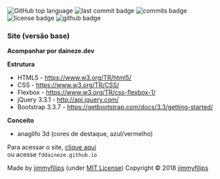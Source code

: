 ![GitHub top language](https://img.shields.io/github/languages/top/fddaineze/fddaineze.github.io)
![last commit badge](https://badgen.net/github/last-commit/fddaineze/fddaineze.github.io)
![commits badge](https://badgen.net/github/commits/fddaineze/fddaineze.github.io)
![license badge](https://badgen.net/github/license/fddaineze/fddaineze.github.io)
![github badge](https://badgen.net/badge/icon/github?icon=github&label)

### Site (versão base)
**Acompanhar por daineze.dev**

**Estrutura**
* HTML5 - <https://www.w3.org/TR/html5/>
* CSS - <https://www.w3.org/TR/CSS/>
* Flexbox - <https://www.w3.org/TR/css-flexbox-1/>
* jQuery 3.3.1 - <http://api.jquery.com/>
* Bootstrap 3.3.7 - <https://getbootstrap.com/docs/3.3/getting-started/>

**Conceito** 
* anaglifo 3d (cores de destaque, azul/vermelho) 

Para acessar o site, [clique aqui](https://fddaineze.github.io/)<br>
ou acesse <code>fddaineze.github.io</code>

Made by [jimmyfilips](https://github.com/jimmyfilips/) (under [MIT License](https://github.com/jimmyfilips/jimmyfilips.github.io/blob/master/LICENSE))
Copyright © 2018 [jimmyfilips](https://github.com/jimmyfilips/)
